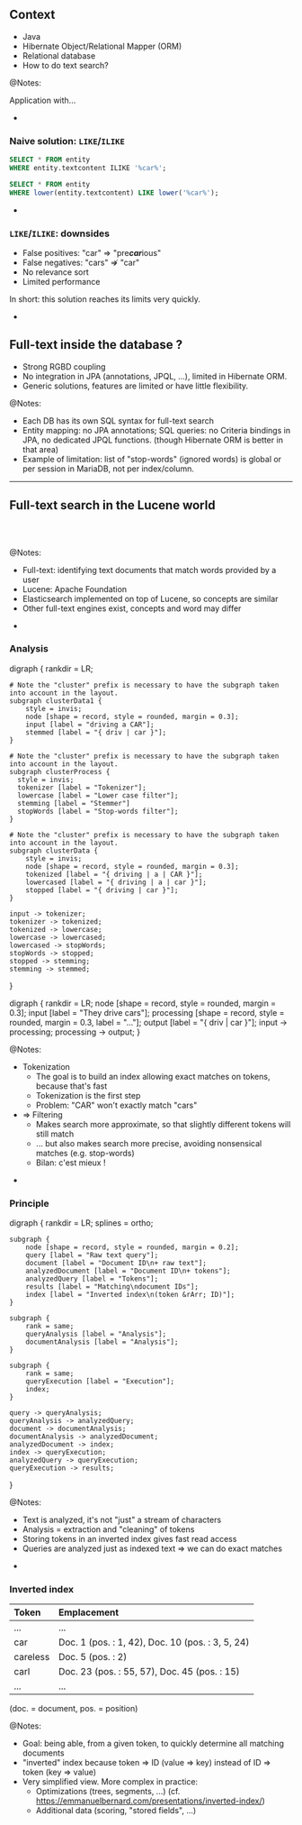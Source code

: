 ## Context

* Java
* Hibernate Object/Relational Mapper (ORM)
* Relational database
* <!-- .element: class="fragment" -->
  How to do text search?

@Notes:

Application with...

-

### Naive solution: `LIKE`/`ILIKE`

```sql
SELECT * FROM entity
WHERE entity.textcontent ILIKE '%car%';
```

```sql
SELECT * FROM entity
WHERE lower(entity.textcontent) LIKE lower('%car%');
```

-

### `LIKE`/`ILIKE`: downsides

* <!-- .element: class="fragment" -->
  False positives: "car" &rArr; "pre***car***ious"
* <!-- .element: class="fragment" -->
  False negatives: "cars" &nrArr; "car"
* <!-- .element: class="fragment" -->
  No relevance sort
* <!-- .element: class="fragment" -->
  Limited performance

In short: this solution reaches its limits very quickly.
<!-- .element: class="fragment" -->

-

## Full-text inside the database ?

* <!-- .element: class="fragment" -->
  Strong RGBD coupling
* <!-- .element: class="fragment" -->
  No integration in JPA (annotations, JPQL, ...),
  limited in Hibernate ORM.
* <!-- .element: class="fragment" -->
  Generic solutions,
  features are limited or have little flexibility.

@Notes:

* Each DB has its own SQL syntax for full-text search
* Entity mapping: no JPA annotations;
  SQL queries: no Criteria bindings in JPA,
  no dedicated JPQL functions.
  (though Hibernate ORM is better in that area)
* Example of limitation: list of "stop-words" (ignored words) is global or per session in MariaDB,
  not per index/column.

---

## Full-text search in the Lucene world

<img data-src="../image/logo/lucene.svg" class="logo" />
<p>
<img data-src="../image/logo/elasticsearch-color-horizontal.svg" class="logo" />
<img data-src="../image/logo/opensearch-monochrome.svg" class="logo" />

@Notes:
* Full-text: identifying text documents that match words provided by a user
* Lucene: Apache Foundation
* Elasticsearch implemented on top of Lucene, so concepts are similar
* Other full-text engines exist, concepts and word may differ

-

### Analysis
<div class="viz">
digraph {
	rankdir = LR;

    # Note the "cluster" prefix is necessary to have the subgraph taken into account in the layout.
	subgraph clusterData1 {
        style = invis;
		node [shape = record, style = rounded, margin = 0.3];
        input [label = "driving a CAR"];
		stemmed [label = "{ driv | car }"];
	}

    # Note the "cluster" prefix is necessary to have the subgraph taken into account in the layout.
	subgraph clusterProcess {
      style = invis;
      tokenizer [label = "Tokenizer"];
      lowercase [label = "Lower case filter"];
      stemming [label = "Stemmer"]
      stopWords [label = "Stop-words filter"];
	}

    # Note the "cluster" prefix is necessary to have the subgraph taken into account in the layout.
	subgraph clusterData {
        style = invis;
		node [shape = record, style = rounded, margin = 0.3];
		tokenized [label = "{ driving | a | CAR }"];
		lowercased [label = "{ driving | a | car }"];
		stopped [label = "{ driving | car }"];
	}

	input -> tokenizer;
    tokenizer -> tokenized;
    tokenized -> lowercase;
    lowercase -> lowercased;
    lowercased -> stopWords;
    stopWords -> stopped;
    stopped -> stemming;
    stemming -> stemmed;
}
</div>

<div class="viz fragment">
digraph {
	rankdir = LR;
    node [shape = record, style = rounded, margin = 0.3];
    input [label = "They drive cars"];
    processing [shape = record, style = rounded, margin = 0.3, label = "..."];
    output [label = "{ driv | car }"];
	input -> processing;
	processing   -> output;
}
</div>

@Notes:
* Tokenization
  * The goal is to build an index allowing exact matches on tokens, because that's fast
  * Tokenization is the first step
  * Problem: "CAR" won't exactly match "cars"
* => Filtering
  * Makes search more approximate, so that slightly different tokens will still match
  * ... but also makes search more precise, avoiding nonsensical matches (e.g. stop-words)
  * Bilan: c'est mieux !

-

### Principle
<div class="viz">
digraph {
	rankdir = LR;
	splines = ortho;

	subgraph {
		node [shape = record, style = rounded, margin = 0.2];
		query [label = "Raw text query"];
		document [label = "Document ID\n+ raw text"];
		analyzedDocument [label = "Document ID\n+ tokens"];
		analyzedQuery [label = "Tokens"];
		results [label = "Matching\ndocument IDs"];
		index [label = "Inverted index\n(token &rArr; ID)"];
	}

	subgraph {
		rank = same;
		queryAnalysis [label = "Analysis"];
		documentAnalysis [label = "Analysis"];
	}

	subgraph {
		rank = same;
		queryExecution [label = "Execution"];
		index;
	}

	query -> queryAnalysis;
	queryAnalysis -> analyzedQuery;
	document -> documentAnalysis;
	documentAnalysis -> analyzedDocument;
	analyzedDocument -> index;
	index -> queryExecution;
	analyzedQuery -> queryExecution;
	queryExecution -> results;
}
</div>

@Notes:
* Text is analyzed, it's not "just" a stream of characters
* Analysis = extraction and "cleaning" of tokens
* Storing tokens in an inverted index gives fast read access
* Queries are analyzed just as indexed text => we can do exact matches

-

<!-- .element data-visibility="hidden" -->

### Inverted index

Token | Emplacement
:---|:---
... | ...
car | Doc. 1 (pos. : 1, 42), Doc. 10 (pos. : 3, 5, 24)
careless | Doc. 5 (pos. : 2)
carl | Doc. 23 (pos. : 55, 57), Doc. 45 (pos. : 15)
... | ...

(doc. = document, pos. = position)

@Notes:
* Goal: being able, from a given token, to quickly determine all matching documents
* "inverted" index because token => ID (value => key) instead of ID => token (key => value) 
* Very simplified view. More complex in practice:
  * Optimizations (trees, segments, ...) (cf. <https://emmanuelbernard.com/presentations/inverted-index/>)
  * Additional data (scoring, "stored fields", ...)